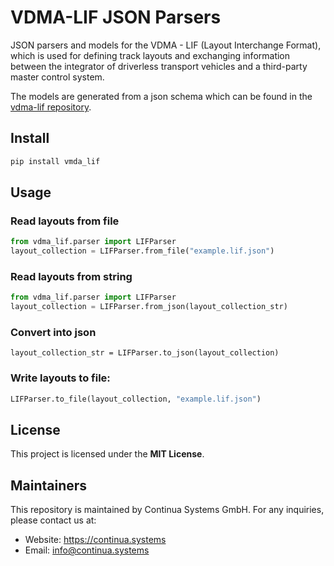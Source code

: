 # VDMA-LIF JSON Parsers

JSON parsers and models for the VDMA - LIF (Layout Interchange Format), which is used for defining track layouts and exchanging information between the integrator of driverless transport vehicles and a third-party master control system.

The models are generated from a json schema which can be found in the [vdma-lif repository](https://github.com/continua-systems/vdma-lif.git).

## Install

```bash
pip install vmda_lif
```

## Usage

### Read layouts from file
```python
from vdma_lif.parser import LIFParser
layout_collection = LIFParser.from_file("example.lif.json")
```

### Read layouts from string
```python
from vdma_lif.parser import LIFParser
layout_collection = LIFParser.from_json(layout_collection_str)
```

### Convert into json
```
layout_collection_str = LIFParser.to_json(layout_collection)
```

### Write layouts to file:
```python
LIFParser.to_file(layout_collection, "example.lif.json")
```

## License

This project is licensed under the **MIT License**.

## Maintainers

This repository is maintained by Continua Systems GmbH. For any inquiries, please contact us at:

* Website: https://continua.systems
* Email: info@continua.systems